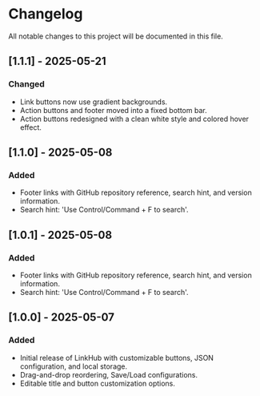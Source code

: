 # Changelog

All notable changes to this project will be documented in this file.

## \[1.1.1] - 2025-05-21

### Changed
- Link buttons now use gradient backgrounds.
- Action buttons and footer moved into a fixed bottom bar.
- Action buttons redesigned with a clean white style and colored hover effect.

## \[1.1.0] - 2025-05-08

### Added

* Footer links with GitHub repository reference, search hint, and version information.
* Search hint: 'Use Control/Command + F to search'.

## \[1.0.1] - 2025-05-08

### Added

* Footer links with GitHub repository reference, search hint, and version information.
* Search hint: 'Use Control/Command + F to search'.

## \[1.0.0] - 2025-05-07

### Added

* Initial release of LinkHub with customizable buttons, JSON configuration, and local storage.
* Drag-and-drop reordering, Save/Load configurations.
* Editable title and button customization options.
